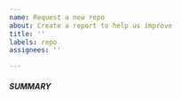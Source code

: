 ```yaml
---
name: Request a new repo
about: Create a report to help us improve
title: ''
labels: repo
assignees: ''

---
```


##### SUMMARY
<!--- Explain the problem briefly below -->
